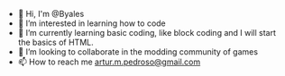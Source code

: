 - 👋 Hi, I'm @Byales
- 👀 I’m interested in learning how to code
- 🌱 I’m currently learning basic coding, like block coding and I will start the basics of HTML.
- 💞️ I’m looking to collaborate in the modding community of games
- 📫 How to reach me artur.m.pedroso@gmail.com

<!---
Byales/Byales is a ✨ special ✨ repository because its `README.md` (this file) appears on your GitHub profile.
You can click the Preview link to take a look at your changes.
--->
